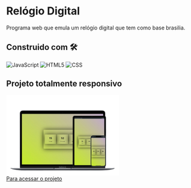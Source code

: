 # Relógio Digital

Programa web que emula um relógio digital que tem como base brasilia. 

## Construido com 🛠️

![JavaScript](https://img.shields.io/badge/JavaScript-F7DF1E?style=for-the-badge&logo=javascript&logoColor=black)
![HTML5](https://img.shields.io/badge/HTML5-E34F26?style=for-the-badge&logo=html5&logoColor=white)
![CSS](https://img.shields.io/badge/CSS3-1572B6?style=for-the-badge&logo=css3&logoColor=white)

## Projeto totalmente responsivo
<img src="assets/img/responsive.png" alt="dispositivos compativeis" align="center" style="width:300px; heigth: 300px;">
<br>
<a href="https://relogio-pink-seven.vercel.app/">Para acessar o projeto </a>
